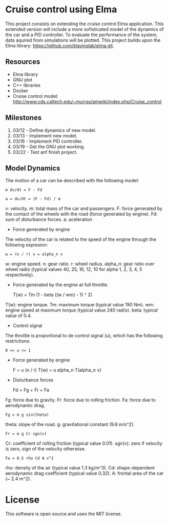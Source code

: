 Cruise control using Elma
===

This project consists on extending the cruise control Elma application. This extended version will include a more sofisticated model of the dynamics of the car and a PID controller. To evaluate the performance of the system, data aquired from simulations will be plotted. This project builds upon the Elma library: https://github.com/klavinslab/elma.git.



Resources
---
- Elma library
- GNU plot
- C++ libraries 
- Docker
- Cruise control model: http://www.cds.caltech.edu/~murray/amwiki/index.php/Cruise_control

Milestones
---
1. 03/12 - Define dynamics of new model.
2. 03/13 - Implement new model.
3. 03/16 - Implement PID controller. 
4. 03/19 - Get the GNU plot working.
5. 03/22 - Test anf finish project.

Model Dynamics
---
The motion of a car can be described with the following model:

    m dv/dt = F - Fd
    
    a = dv/dt = (F - Fd) / m

v: velocity.
m: total mass of the car and passengers. 
F: force generated by the contact of the wheels with the road (force generated by engine). 
Fd: sum of disturbance forces.
a: aceleration

- Force generated by engine

The velocity of the car is related to the speed of the engine through the following expresion:

    w = (n / r) v = alpha_n v
    
 w: engine speed. 
 n: gear ratio. 
 r: wheel radius. 
 alpha_n: gear ratio over wheel radio (typical values 40, 25, 16, 12, 10 for alpha 1, 2, 3, 4, 5 respectively). 

  - Force generated by the engine at full throttle.

    T(w) = Tm (1 - beta ((w / wm) - 1) ^ 2)
 
T(w): engine torque. 
Tm: maximum torque (typical value 190 Nm).
wm: engine speed at maximum torque (typical value 240 rad/s).
beta: typical value of 0.4.

  - Control signal

The throttle is proportional to de control signal (u), which has the following restrictions:

    0 <= u <= 1
    
  - Force generated by engine
  
    F = u (n / r) T(w) = u alpha_n T(alpha_n v)
    

- Disturbance forces 

    Fd = Fg + Fr + Fa
    
Fg: force due to gravity.
Fr: force due to rolling friction. 
Fa: force due to aerodynamic drag.

    Fg = m g sin(theta) 
  
theta: slope of the road.
g: gravitational constant (9.8 m/s^2).

    Fr = m g Cr sgn(v)
    
Cr: coefficient of rolling friction (typical value 0.01).
sgn(v): zero if velocity is zero, sign of the velocity otherwise.

    Fa = 0.5 rho Cd A v^2
    
rho: density of the air (typical value 1.3 kg/m^3).
Cd: shape-dependent aerodynamic drag coefficient (typical value 0.32).
A: frontal area of the car (~ 2.4 m^2).

  


License
===

This software is open source and uses the MIT license. 

